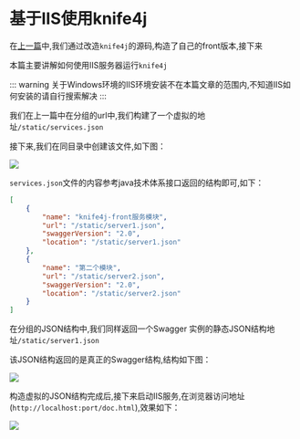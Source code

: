 # 基于IIS使用knife4j

在[上一篇](knife4j-front-source-modified.md)中,我们通过改造`knife4j`的源码,构造了自己的front版本,接下来

本篇主要讲解如何使用IIS服务器运行`knife4j`

::: warning
关于Windows环境的IIS环境安装不在本篇文章的范围内,不知道IIS如何安装的请自行搜索解决
:::

我们在上一篇中在分组的url中,我们构建了一个虚拟的地址`/static/services.json`

接下来,我们在同目录中创建该文件,如下图：

![](/knife4j/images/knife4j/knife4j-front-group.png)

`services.json`文件的内容参考java技术体系接口返回的结构即可,如下：
```json
[
    {
        "name": "knife4j-front服务模块",
        "url": "/static/server1.json",
        "swaggerVersion": "2.0",
        "location": "/static/server1.json"
    },
    {
        "name": "第二个模块",
        "url": "/static/server2.json",
        "swaggerVersion": "2.0",
        "location": "/static/server2.json"
    }
]
```

在分组的JSON结构中,我们同样返回一个Swagger 实例的静态JSON结构地址`/static/server1.json`

该JSON结构返回的是真正的Swagger结构,结构如下图：

![](/knife4j/images/knife4j/knife4j-front-instance.png)

构造虚拟的JSON结构完成后,接下来启动IIS服务,在浏览器访问地址(`http://localhost:port/doc.html`),效果如下：

![](/knife4j/images/knife4j/knife4j-front-efffect.png)




